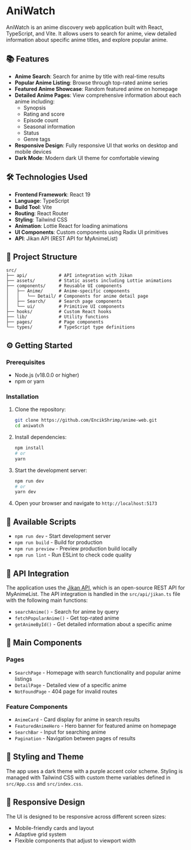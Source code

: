 # AniWatch

AniWatch is an anime discovery web application built with React, TypeScript, and Vite. It allows users to search for anime, view detailed information about specific anime titles, and explore popular anime.

## 📚 Features

- **Anime Search**: Search for anime by title with real-time results
- **Popular Anime Listing**: Browse through top-rated anime series
- **Featured Anime Showcase**: Random featured anime on homepage
- **Detailed Anime Pages**: View comprehensive information about each anime including:
  - Synopsis
  - Rating and score
  - Episode count
  - Seasonal information
  - Status
  - Genre tags
- **Responsive Design**: Fully responsive UI that works on desktop and mobile devices
- **Dark Mode**: Modern dark UI theme for comfortable viewing

## 🛠️ Technologies Used

- **Frontend Framework**: React 19
- **Language**: TypeScript
- **Build Tool**: Vite
- **Routing**: React Router
- **Styling**: Tailwind CSS
- **Animation**: Lottie React for loading animations
- **UI Components**: Custom components using Radix UI primitives
- **API**: Jikan API (REST API for MyAnimeList)

## 📂 Project Structure

```
src/
├── api/            # API integration with Jikan
├── assets/         # Static assets including Lottie animations
├── components/     # Reusable UI components
│   ├── Anime/      # Anime-specific components
│   │   └── Detail/ # Components for anime detail page
│   ├── Search/     # Search page components
│   └── ui/         # Primitive UI components
├── hooks/          # Custom React hooks
├── lib/            # Utility functions
├── pages/          # Page components
└── types/          # TypeScript type definitions
```

## ⚙️ Getting Started

### Prerequisites

- Node.js (v18.0.0 or higher)
- npm or yarn

### Installation

1. Clone the repository:

   ```bash
   git clone https://github.com/EncikShrimp/anime-web.git
   cd aniwatch
   ```

2. Install dependencies:

   ```bash
   npm install
   # or
   yarn
   ```

3. Start the development server:

   ```bash
   npm run dev
   # or
   yarn dev
   ```

4. Open your browser and navigate to `http://localhost:5173`

## 🚀 Available Scripts

- `npm run dev` - Start development server
- `npm run build` - Build for production
- `npm run preview` - Preview production build locally
- `npm run lint` - Run ESLint to check code quality

## 🔄 API Integration

The application uses the [Jikan API](https://jikan.moe/), which is an open-source REST API for MyAnimeList. The API integration is handled in the `src/api/jikan.ts` file with the following main functions:

- `searchAnime()` - Search for anime by query
- `fetchPopularAnime()` - Get top-rated anime
- `getAnimeById()` - Get detailed information about a specific anime

## 🧩 Main Components

### Pages

- `SearchPage` - Homepage with search functionality and popular anime listings
- `DetailPage` - Detailed view of a specific anime
- `NotFoundPage` - 404 page for invalid routes

### Feature Components

- `AnimeCard` - Card display for anime in search results
- `FeaturedAnimeHero` - Hero banner for featured anime on homepage
- `SearchBar` - Input for searching anime
- `Pagination` - Navigation between pages of results

## 🎨 Styling and Theme

The app uses a dark theme with a purple accent color scheme. Styling is managed with Tailwind CSS with custom theme variables defined in `src/App.css` and `src/index.css`.

## 📱 Responsive Design

The UI is designed to be responsive across different screen sizes:

- Mobile-friendly cards and layout
- Adaptive grid system
- Flexible components that adjust to viewport width
